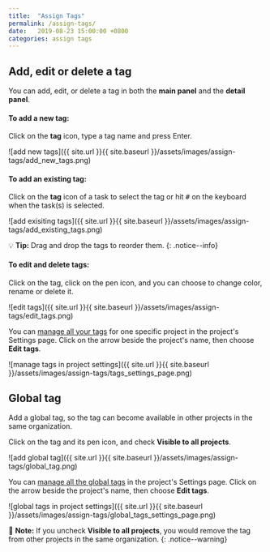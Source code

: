 ```yaml
---
title:  "Assign Tags"
permalink: /assign-tags/
date:   2019-08-23 15:00:00 +0800
categories: assign tags
---
```

## Add, edit or delete a tag

You can add, edit, or delete a tag in both the **main panel** and the **detail panel**.

#### To add a new tag:

Click on the **tag** icon, type a tag name and press Enter.

![add new tags]({{ site.url }}{{ site.baseurl }}/assets/images/assign-tags/add_new_tags.png)

#### To add an existing tag:

Click on the **tag** icon of a task to select the tag or hit <kbd>#</kbd> on the keyboard when the task(s) is selected. 

![add exisiting tags]({{ site.url }}{{ site.baseurl }}/assets/images/assign-tags/add_existing_tags.png)

💡 **Tip:** Drag and drop the tags to reorder them. 
{: .notice--info}

#### To edit and delete tags:

Click on the tag, click on the pen icon, and you can choose to change color, rename or delete it.

![edit tags]({{ site.url }}{{ site.baseurl }}/assets/images/assign-tags/edit_tags.png)

You can [manage all your tags](/guide/manage-tags/) for one specific project in the project's Settings page. Click on the arrow beside the project's name, then choose **Edit tags**.

![manage tags in project settings]({{ site.url }}{{ site.baseurl }}/assets/images/assign-tags/tags_settings_page.png)



## Global tag

Add a global tag, so the tag can become available in other projects in the same organization.

Click on the tag and its pen icon, and check **Visible to all projects**.

![add global tag]({{ site.url }}{{ site.baseurl }}/assets/images/assign-tags/global_tag.png)

You can [manage all the global tags](/guide/manage-tags/) in the project's Settings page. Click on the arrow beside the project's name, then choose **Edit tags**.

![global tags in project settings]({{ site.url }}{{ site.baseurl }}/assets/images/assign-tags/global_tags_settings_page.png)

📝 **Note:** If you uncheck **Visible to all projects**, you would remove the tag from other projects in the same organization.
{: .notice--warning}



